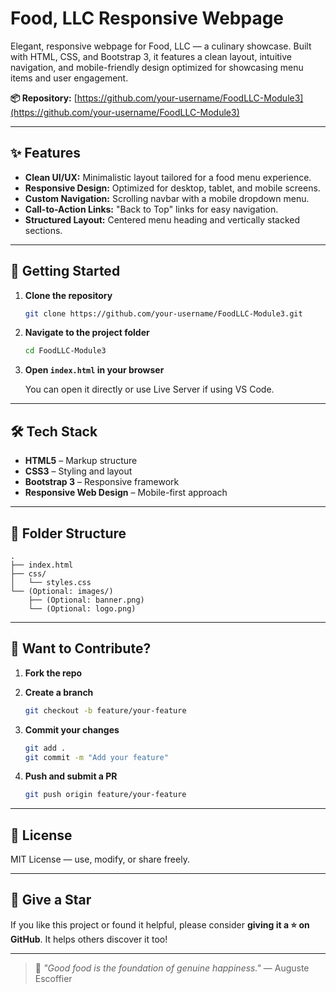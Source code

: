 # Food, LLC Responsive Webpage

Elegant, responsive webpage for Food, LLC — a culinary showcase. Built with HTML, CSS, and Bootstrap 3, it features a clean layout, intuitive navigation, and mobile-friendly design optimized for showcasing menu items and user engagement.

**📦 Repository:** [https://github.com/your-username/FoodLLC-Module3](https://github.com/your-username/FoodLLC-Module3)

---

## ✨ Features

* **Clean UI/UX:** Minimalistic layout tailored for a food menu experience.
* **Responsive Design:** Optimized for desktop, tablet, and mobile screens.
* **Custom Navigation:** Scrolling navbar with a mobile dropdown menu.
* **Call-to-Action Links:** "Back to Top" links for easy navigation.
* **Structured Layout:** Centered menu heading and vertically stacked sections.

---

## 🚀 Getting Started

1. **Clone the repository**

   ```bash
   git clone https://github.com/your-username/FoodLLC-Module3.git
   ```

2. **Navigate to the project folder**

   ```bash
   cd FoodLLC-Module3
   ```

3. **Open `index.html` in your browser**

   You can open it directly or use Live Server if using VS Code.

---

## 🛠️ Tech Stack

* **HTML5** – Markup structure
* **CSS3** – Styling and layout
* **Bootstrap 3** – Responsive framework
* **Responsive Web Design** – Mobile-first approach

---

## 📁 Folder Structure

```
.
├── index.html
├── css/
│   └── styles.css
└── (Optional: images/)
    ├── (Optional: banner.png)
    └── (Optional: logo.png)
```

---

## 🤝 Want to Contribute?

1. **Fork the repo**

2. **Create a branch**

   ```bash
   git checkout -b feature/your-feature
   ```

3. **Commit your changes**

   ```bash
   git add .
   git commit -m "Add your feature"
   ```

4. **Push and submit a PR**

   ```bash
   git push origin feature/your-feature
   ```

---

## 📄 License

MIT License — use, modify, or share freely.

---

## 🌟 Give a Star

If you like this project or found it helpful, please consider **giving it a ⭐ on GitHub**. It helps others discover it too!

---

> 🍴 *"Good food is the foundation of genuine happiness."* — Auguste Escoffier